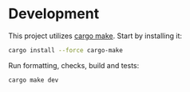 # Development

This project utilizes [cargo make](https://github.com/sagiegurari/cargo-make).
Start by installing it:

```sh
cargo install --force cargo-make
```

Run formatting, checks, build and tests:

```sh
cargo make dev
```
